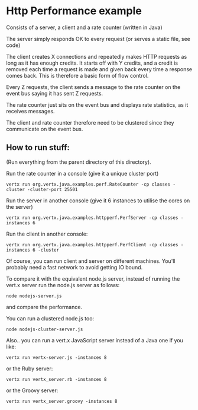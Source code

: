 # Http Performance example

Consists of a server, a client and a rate counter (written in Java)

The server simply responds OK to every request (or serves a static file, see code)

The client creates X connections and repeatedly makes HTTP requests as long as it has enough credits. It starts off with Y credits, and a credit is removed each time a request is made and given back every time a response comes back. This is therefore a basic form of flow control.

Every Z requests, the client sends a message to the rate counter on the event bus saying it has sent Z requests.

The rate counter just sits on the event bus and displays rate statistics, as it receives messages.

The client and rate counter therefore need to be clustered since they communicate on the event bus.

## How to run stuff:

(Run everything from the parent directory of this directory).

Run the rate counter in a console (give it a unique cluster port)

`vertx run org.vertx.java.examples.perf.RateCounter -cp classes -cluster -cluster-port 25501`

Run the server in another console (give it 6 instances to utilise the cores on the server)

`vertx run org.vertx.java.examples.httpperf.PerfServer -cp classes -instances 6`

Run the client in another console:

`vertx run org.vertx.java.examples.httpperf.PerfClient -cp classes -instances 6 -cluster`

Of course, you can run client and server on different machines. You'll probably need a fast network to avoid getting IO bound.

To compare it with the equivalent node.js server, instead of running the vert.x server run the node.js server as follows:

`node nodejs-server.js`

and compare the performance.

You can run a clustered node.js too:

`node nodejs-cluster-server.js`

Also.. you can run a vert.x JavaScript server instead of a Java one if you like:

`vertx run vertx-server.js -instances 8`

or the Ruby server:

`vertx run vertx_server.rb -instances 8`

or the Groovy server:

`vertx run vertx_server.groovy -instances 8`
